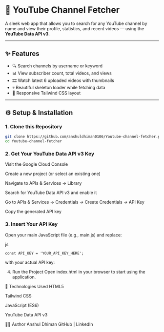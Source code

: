 # 🎥 YouTube Channel Fetcher

A sleek web app that allows you to search for any YouTube channel by name and view their profile, statistics, and recent videos — using the **YouTube Data API v3**.

---

## ✨ Features

- 🔍 Search channels by username or keyword  
- 📊 View subscriber count, total videos, and views  
- 🎞️ Watch latest 6 uploaded videos with thumbnails  
- 💀 Beautiful skeleton loader while fetching data  
- 🧩 Responsive Tailwind CSS layout  

---

## ⚙️ Setup & Installation

### 1. Clone this Repository

```bash
git clone https://github.com/anshuldhiman0106/Youtube-channel-fetcher.git
cd Youtube-channel-fetcher
```
### 2. Get Your YouTube Data API v3 Key
Visit the Google Cloud Console

Create a new project (or select an existing one)

Navigate to APIs & Services → Library

Search for YouTube Data API v3 and enable it

Go to APIs & Services → Credentials → Create Credentials → API Key

Copy the generated API key

### 3. Insert Your API Key
Open your main JavaScript file (e.g., main.js) and replace:

js
```
const API_KEY = 'YOUR_API_KEY_HERE';
```
with your actual API key:

4. Run the Project
Open index.html in your browser to start using the application.



🧰 Technologies Used
HTML5

Tailwind CSS

JavaScript (ES6)

YouTube Data API v3

👨‍💻 Author
Anshul Dhiman
GitHub | LinkedIn

